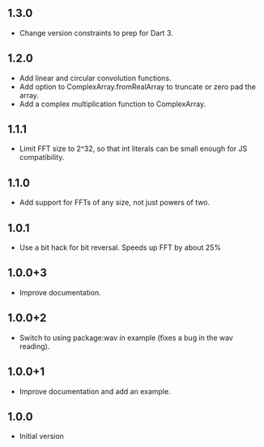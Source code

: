 ## 1.3.0

- Change version constraints to prep for Dart 3.

## 1.2.0

- Add linear and circular convolution functions.
- Add option to ComplexArray.fromRealArray to truncate or zero pad the array.
- Add a complex multiplication function to ComplexArray.

## 1.1.1

- Limit FFT size to 2^32, so that int literals can be small enough for JS
  compatibility.

## 1.1.0

- Add support for FFTs of any size, not just powers of two.

## 1.0.1

- Use a bit hack for bit reversal. Speeds up FFT by about 25%

## 1.0.0+3

- Improve documentation.

## 1.0.0+2

- Switch to using package:wav in example (fixes a bug in the wav reading).

## 1.0.0+1

- Improve documentation and add an example.

## 1.0.0

- Initial version
